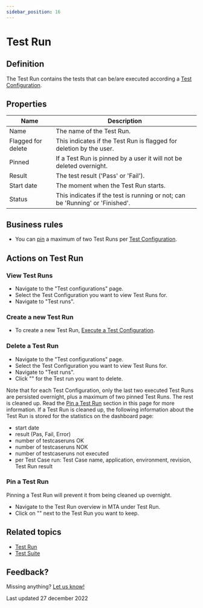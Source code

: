 ```yaml
---
sidebar_position: 16
---
```



# Test Run 

## Definition

The Test Run contains the tests that can be/are executed according a [Test Configuration](test-configuration).

## Properties
| Name               | Description                                                                   |
| ------------------ | ----------------------------------------------------------------------------- |
| Name               | The name of the Test Run.                                                     |
| Flagged for delete | This indicates if the Test Run is flagged for deletion by the user.           |
| Pinned             | If a Test Run is pinned by a user it will not be deleted overnight.           |
| Result             | The test result ('Pass' or 'Fail').                                           |
| Start date         | The moment when the Test Run starts.                                          |
| Status             | This indicates if the test is running or not; can be 'Running' or 'Finished'. |
  
## Business rules
- You can [pin](#pin-a-test-run) a maximum of two Test Runs per [Test Configuration](test-configuration).

## Actions on Test Run

### View Test Runs
- Navigate to the "Test configurations" page.
- Select the Test Configuration you want to view Test Runs for.
- Navigate to "Test runs".

### Create a new Test Run
- To create a new Test Run, [Execute a Test Configuration](test-configuration#execute-a-test-configuration).

### Delete a Test Run
- Navigate to the "Test configurations" page.
- Select the Test Configuration you want to view Test Runs for.
- Navigate to "Test runs".
- Click "<i class="fal fa-trash-can"></i>" for the Test run you want to delete.


Note that for each Test Configuration, only the last two executed Test Runs are persisted overnight, plus a maximum of two pinned Test Runs. The rest is cleaned up. Read the [Pin a Test Run](#pin-a-test-run) section in this page for more information.
If a Test Run is cleaned up, the following information about the Test Run is stored for the statistics on the dashboard page:
- start date
- result (Pas, Fail, Error)
- number of testcaseruns OK
- number of testcaseruns NOK
- number of testcaseruns not executed
- per Test Case run: Test Case name, application, environment, revision, Test Run result

### Pin a Test Run
Pinning a Test Run will prevent it from being cleaned up overnight.
- Navigate to the Test Run overview in MTA under Test Run.
- Click on "<i class="fas fa-thumbtack"></i>" next to the Test Run you want to keep.

## Related topics
- [Test Run](test-run)
- [Test Suite](test-suite)

## Feedback?
Missing anything? [Let us know!](mailto:support@menditect.com)

Last updated 27 december 2022